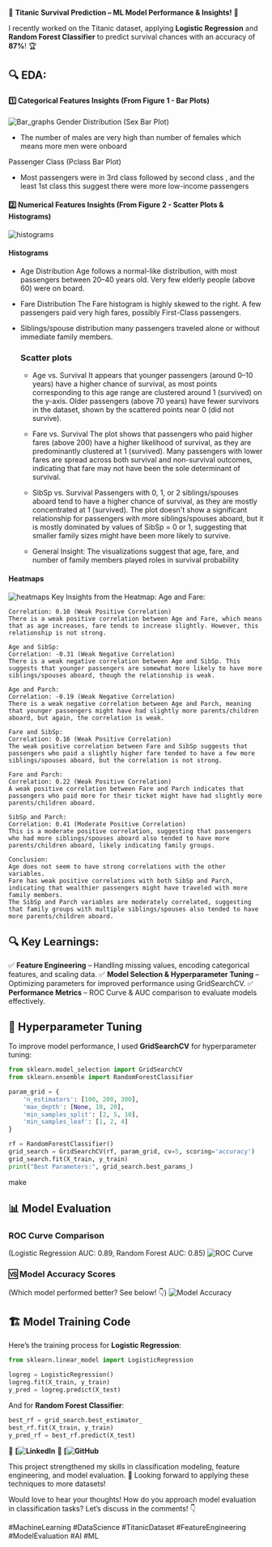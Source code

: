🚀 **Titanic Survival Prediction – ML Model Performance & Insights!** 🎯

I recently worked on the Titanic dataset, applying **Logistic Regression** and **Random Forest Classifier** to predict survival chances with an accuracy of **87%**! 🏆

## 🔍 EDA:
#### 1️⃣ Categorical Features Insights (From Figure 1 - Bar Plots)
![Bar_graphs](image1.PNG)
Gender Distribution (Sex Bar Plot)
- The number of males are very high than number of females which means more men were onboard
  
Passenger Class (Pclass Bar Plot)
- Most passengers were in 3rd class followed by second class , and the least 1st class this suggest there were more low-income passengers

#### 2️⃣ Numerical Features Insights (From Figure 2 - Scatter Plots & Histograms)
![histograms](image2.PNG)
#### Histograms
- Age Distribution
   Age follows a normal-like distribution, with most passengers between 20–40 years old.
   Very few elderly people (above 60) were on board.

- Fare Distribution
   The Fare histogram is highly skewed to the right.
   A few passengers paid very high fares, possibly First-Class passengers.

- Siblings/spouse distribution
  many passengers traveled alone or without immediate family members.


  ### Scatter plots
  - Age vs. Survival
     It appears that younger passengers (around 0–10 years) have a higher chance of survival, as most points corresponding to this age range are clustered around 1 (survived) on the y-axis.
     Older passengers (above 70 years) have fewer survivors in the dataset, shown by the scattered points near 0 (did not survive).

  - Fare vs. Survival
     The plot shows that passengers who paid higher fares (above 200) have a higher likelihood of survival, as they are predominantly clustered at 1 (survived).
     Many passengers with lower fares are spread across both survival and non-survival outcomes, indicating that fare may not have been the sole determinant of survival.

  - SibSp vs. Survival
     Passengers with 0, 1, or 2 siblings/spouses aboard tend to have a higher chance of survival, as they are mostly concentrated at 1 (survived).
    The plot doesn't show a significant relationship for passengers with more siblings/spouses aboard, but it is mostly dominated by values of SibSp = 0 or 1, suggesting that smaller family sizes might have been more likely to survive. 

   - General Insight:
     The visualizations suggest that age, fare, and number of family members played roles in survival probability

#### Heatmaps
![heatmaps](image3.PNG)
    Key Insights from the Heatmap:
    Age and Fare:

    Correlation: 0.10 (Weak Positive Correlation)
    There is a weak positive correlation between Age and Fare, which means that as age increases, fare tends to increase slightly. However, this relationship is not strong.
    
    Age and SibSp:
    Correlation: -0.31 (Weak Negative Correlation)
    There is a weak negative correlation between Age and SibSp. This suggests that younger passengers are somewhat more likely to have more siblings/spouses aboard, though the relationship is weak.

    Age and Parch:
    Correlation: -0.19 (Weak Negative Correlation)
    There is a weak negative correlation between Age and Parch, meaning that younger passengers might have had slightly more parents/children aboard, but again, the correlation is weak.

    Fare and SibSp:
    Correlation: 0.16 (Weak Positive Correlation)
    The weak positive correlation between Fare and SibSp suggests that passengers who paid a slightly higher fare tended to have a few more siblings/spouses aboard, but the correlation is not strong.

    Fare and Parch:
    Correlation: 0.22 (Weak Positive Correlation)
    A weak positive correlation between Fare and Parch indicates that passengers who paid more for their ticket might have had slightly more parents/children aboard.

    SibSp and Parch:
    Correlation: 0.41 (Moderate Positive Correlation)
    This is a moderate positive correlation, suggesting that passengers who had more siblings/spouses aboard also tended to have more parents/children aboard, likely indicating family groups.
    
    Conclusion:
    Age does not seem to have strong correlations with the other variables.
    Fare has weak positive correlations with both SibSp and Parch, indicating that wealthier passengers might have traveled with more family members.
    The SibSp and Parch variables are moderately correlated, suggesting that family groups with multiple siblings/spouses also tended to have more parents/children aboard.



    
## 🔍 Key Learnings:
✅ **Feature Engineering** – Handling missing values, encoding categorical features, and scaling data.
✅ **Model Selection & Hyperparameter Tuning** – Optimizing parameters for improved performance using GridSearchCV.
✅ **Performance Metrics** – ROC Curve & AUC comparison to evaluate models effectively.

## 🔧 Hyperparameter Tuning
To improve model performance, I used **GridSearchCV** for hyperparameter tuning:
```python
from sklearn.model_selection import GridSearchCV
from sklearn.ensemble import RandomForestClassifier

param_grid = {
    'n_estimators': [100, 200, 300],
    'max_depth': [None, 10, 20],
    'min_samples_split': [2, 5, 10],
    'min_samples_leaf': [1, 2, 4]
}

rf = RandomForestClassifier()
grid_search = GridSearchCV(rf, param_grid, cv=5, scoring='accuracy')
grid_search.fit(X_train, y_train)
print("Best Parameters:", grid_search.best_params_)
```
make 
## 📊 Model Evaluation
### ROC Curve Comparison
(Logistic Regression AUC: 0.89, Random Forest AUC: 0.85)
![ROC Curve](roc.PNG)

### 🆚 Model Accuracy Scores
(Which model performed better? See below! 👇)
![Model Accuracy](acc.PNG)

## 🏗 Model Training Code
Here’s the training process for **Logistic Regression**:
```python
from sklearn.linear_model import LogisticRegression

logreg = LogisticRegression()
logreg.fit(X_train, y_train)
y_pred = logreg.predict(X_test)
```
And for **Random Forest Classifier**:
```python
best_rf = grid_search.best_estimator_
best_rf.fit(X_train, y_train)
y_pred_rf = best_rf.predict(X_test)
```

🔗 **[![LinkedIn](https://www.linkedin.com/in/rayyan-mustafa-0a201520b/)**
🔗 **[![GitHub](https://github.com/Rayyan-Prog-ML)**

This project strengthened my skills in classification modeling, feature engineering, and model evaluation. 🚀 Looking forward to applying these techniques to more datasets!

Would love to hear your thoughts! How do you approach model evaluation in classification tasks? Let’s discuss in the comments! 👇

#MachineLearning #DataScience #TitanicDataset #FeatureEngineering #ModelEvaluation #AI #ML
